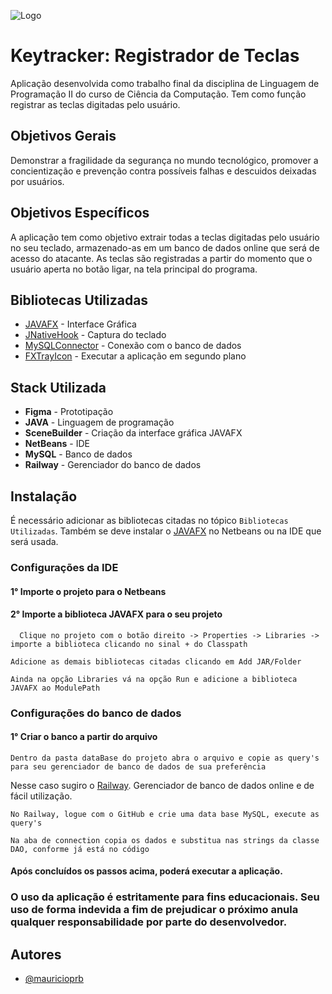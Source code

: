 ![Logo](https://i.ibb.co/fqMmdfV/loho-keytracker.png)

# Keytracker: Registrador de Teclas

Aplicação desenvolvida como trabalho final da disciplina de Linguagem de Programação II do curso de Ciência da Computação. Tem como função registrar as teclas digitadas pelo usuário.

## Objetivos Gerais
Demonstrar a fragilidade da segurança no mundo tecnológico, promover a concientização e prevenção contra possíveis falhas e descuidos deixadas por usuários.

## Objetivos Específicos
A aplicação tem como objetivo extrair todas a teclas digitadas pelo usuário no seu teclado, armazenado-as em um banco de dados online que será de acesso do atacante. As teclas são registradas a partir do momento que o usuário aperta no botão ligar, na tela principal do programa.

## Bibliotecas Utilizadas
* [JAVAFX](https://openjfx.io) - Interface Gráfica
* [JNativeHook](https://github.com/kwhat/jnativehook) - Captura do teclado
* [MySQLConnector](https://dev.mysql.com/downloads/connector/j) - Conexão com o banco de dados
* [FXTrayIcon](https://search.maven.org/search?q=g:%22com.dustinredmond.fxtrayicon%22%20AND%20a:%22FXTrayIcon%22) - Executar a aplicação em segundo plano

## Stack Utilizada

* **Figma** - Prototipação
* **JAVA** - Linguagem de programação
* **SceneBuilder** - Criação da interface gráfica JAVAFX
* **NetBeans** - IDE
* **MySQL** - Banco de dados
* **Railway** - Gerenciador do banco de dados
## Instalação

É necessário adicionar as bibliotecas citadas no tópico `Bibliotecas Utilizadas`. Também se deve instalar o [JAVAFX](https://openjfx.io) no Netbeans ou na IDE que será usada.

### Configurações da IDE

#### 1° Importe o projeto para o Netbeans
#### 2° Importe a biblioteca JAVAFX para o seu projeto

```
  Clique no projeto com o botão direito -> Properties -> Libraries -> importe a biblioteca clicando no sinal + do Classpath
```
```
Adicione as demais bibliotecas citadas clicando em Add JAR/Folder
```
```
Ainda na opção Libraries vá na opção Run e adicione a biblioteca JAVAFX ao ModulePath
```

### Configurações do banco de dados
#### 1° Criar o banco a partir do arquivo
```
Dentro da pasta dataBase do projeto abra o arquivo e copie as query's para seu gerenciador de banco de dados de sua preferência
```
Nesse caso sugiro o [Railway](https://railway.app/). Gerenciador de banco de dados online e de fácil utilização.
```
No Railway, logue com o GitHub e crie uma data base MySQL, execute as query's
```
```
Na aba de connection copia os dados e substitua nas strings da classe DAO, conforme já está no código
```

#### Após concluídos os passos acima, poderá executar a aplicação.
### O uso da aplicação é estritamente para fins educacionais. Seu uso de forma indevida a fim de prejudicar o próximo anula qualquer responsabilidade por parte do desenvolvedor.

## Autores

- [@mauricioprb](https://www.github.com/mauricioprb)
